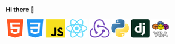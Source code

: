 ### Hi there 👋

<span><img src="./assets/html.png" alt="HTML5" height="50 px"/></span>
<span><img src="./assets/css.png" alt="CSS" height="50 px"/></span>
<span><img src="./assets/javascript.png" alt="JS" height="50 px"/></span>
<span><img src="./assets/react.png" alt="REACT" height="50 px"/></span>
<span><img src="./assets/redux.png" alt="REDUX" height="50 px"/></span>
<span><img src="./assets/python.png" alt="PYTHON" height="50 px"/></span>
<span><img src="./assets/django.svg" alt="DJANGO" height="50 px"/></span>
<span><img src="./assets/vba.png" alt="VBA" height="50 px"/></span>

